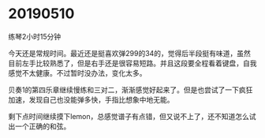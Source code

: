 # 20190510

练琴2小时15分钟

今天还是常规时间。最近还是挺喜欢弹299的34的，觉得后半段挺有味道，虽然目前左手比较熟悉了，但是右手还是很容易短路。并且这段要全程看着键盘，自我感觉不太健康。不过暂时没办法，变化太多。

贝奏1的第四乐章继续慢练和三对二，渐渐感觉好起来了。但是也尝试了一下疯狂加速，发现自己也没能弹多快，手指比想象中地无能。

剩下点时间继续摸下lemon，总感觉谱子有点错，但又说不上了，还不知道怎么试出一个正确的和弦。
